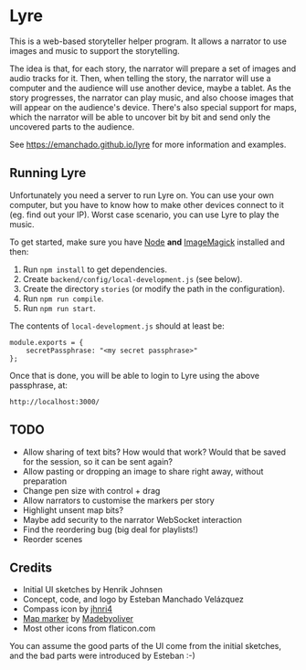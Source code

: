 Lyre
====

This is a web-based storyteller helper program. It allows a narrator
to use images and music to support the storytelling.

The idea is that, for each story, the narrator will prepare a set of
images and audio tracks for it. Then, when telling the story, the
narrator will use a computer and the audience will use another device,
maybe a tablet. As the story progresses, the narrator can play music,
and also choose images that will appear on the audience's
device. There's also special support for maps, which the narrator will
be able to uncover bit by bit and send only the uncovered parts to the
audience.

See https://emanchado.github.io/lyre for more information and
examples.

Running Lyre
------------

Unfortunately you need a server to run Lyre on. You can use your own
computer, but you have to know how to make other devices connect to it
(eg. find out your IP). Worst case scenario, you can use Lyre to play
the music.

To get started, make sure you have [Node](http://nodejs.org) **and**
[ImageMagick](http://imagemagick.org/) installed and then:

1. Run `npm install` to get dependencies.
1. Create `backend/config/local-development.js` (see below).
1. Create the directory `stories` (or modify the path in the
   configuration).
1. Run `npm run compile`.
1. Run `npm run start`.

The contents of `local-development.js` should at least be:

    module.exports = {
        secretPassphrase: "<my secret passphrase>"
    };

Once that is done, you will be able to login to Lyre using the above
passphrase, at:

    http://localhost:3000/


TODO
----

* Allow sharing of text bits? How would that work? Would that be saved
  for the session, so it can be sent again?
* Allow pasting or dropping an image to share right away, without preparation
* Change pen size with control + drag
* Allow narrators to customise the markers per story
* Highlight unsent map bits?
* Maybe add security to the narrator WebSocket interaction
* Find the reordering bug (big deal for playlists!)
* Reorder scenes

Credits
-------
* Initial UI sketches by Henrik Johnsen
* Concept, code, and logo by Esteban Manchado Velázquez
* Compass icon by [jhnri4](https://openclipart.org/detail/87583/compass-symbol)
* [Map marker](http://www.flaticon.com/free-icon/placeholder_149060) by [Madebyoliver](http://www.flaticon.com/authors/madebyoliver)
* Most other icons from flaticon.com

You can assume the good parts of the UI come from the initial
sketches, and the bad parts were introduced by Esteban :-)
